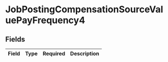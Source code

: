 # JobPostingCompensationSourceValuePayFrequency4


## Fields

| Field       | Type        | Required    | Description |
| ----------- | ----------- | ----------- | ----------- |